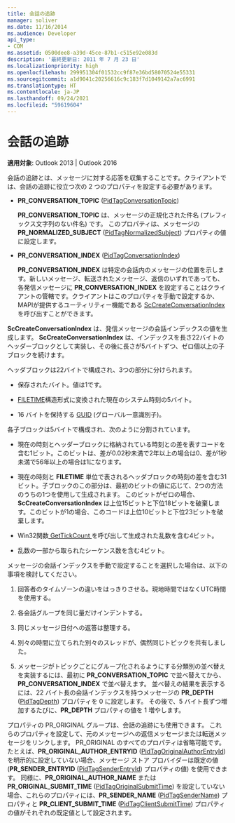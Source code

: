 ```yaml
---
title: 会話の追跡
manager: soliver
ms.date: 11/16/2014
ms.audience: Developer
api_type:
- COM
ms.assetid: 0500dee8-a39d-45ce-87b1-c515e92e083d
description: '最終更新日: 2011 年 7 月 23 日'
ms.localizationpriority: high
ms.openlocfilehash: 299951304f01532cc9f87e36bd58070524e55331
ms.sourcegitcommit: a1d9041c20256616c9c183f7d1049142a7ac6991
ms.translationtype: HT
ms.contentlocale: ja-JP
ms.lasthandoff: 09/24/2021
ms.locfileid: "59619604"
---
```

# <a name="tracking-conversations"></a>会話の追跡

  
  
**適用対象**: Outlook 2013 | Outlook 2016 
  
会話の追跡とは、メッセージに対する応答を収集することです。クライアントでは、会話の追跡に役立つ次の 2 つのプロパティを設定する必要があります。
  
- **PR_CONVERSATION_TOPIC** ([PidTagConversationTopic](pidtagconversationtopic-canonical-property.md))
    
    **PR_CONVERSATION_TOPIC** は、メッセージの正規化された件名 (プレフィックス文字列のない件名) です。 このプロパティは、メッセージの **PR_NORMALIZED_SUBJECT** ([PidTagNormalizedSubject](pidtagnormalizedsubject-canonical-property.md)) プロパティの値に設定します。 
    
- **PR_CONVERSATION_INDEX** ([PidTagConversationIndex](pidtagconversationindex-canonical-property.md))
    
    **PR_CONVERSATION_INDEX** は特定の会話内のメッセージの位置を示します。新しいメッセージ、転送されたメッセージ、返信のいずれであっても、各発信メッセージに **PR_CONVERSATION_INDEX** を設定することはクライアントの管轄です。クライアントはこのプロパティを手動で設定するか、MAPIが提供するユーティリティー機能である [ ScCreateConversationIndex](sccreateconversationindex.md)を呼び出すことができます。 
    
 **ScCreateConversationIndex** は、発信メッセージの会話インデックスの値を生成します。 **ScCreateConversationIndex** は、インデックスを長さ22バイトのヘッダーブロックとして実装し、その後に長さが5バイトずつ、ゼロ個以上の子ブロックを続けます。 
  
ヘッダブロックは22バイトで構成され、3つの部分に分けられます。
  
- 保存されたバイト。値は1です。
    
- [FILETIME](filetime.md)構造形式に変換された現在のシステム時刻の5バイト。 
    
- 16 バイトを保持する [GUID](guid.md) (グローバル一意識別子)。
    
各子ブロックは5バイトで構成され、次のように分割されています。
  
- 現在の時刻とヘッダーブロックに格納されている時刻との差を表すコードを含む1ビット。このビットは、差が0.02秒未満で2年以上の場合は0、差が1秒未満で56年以上の場合は1になります。
    
- 現在の時刻と **FILETIME** 単位で表されるヘッダブロックの時刻の差を含む31ビット。子ブロックのこの部分は、最初のビットの値に応じて、2つの方法のうちの1つを使用して生成されます。 このビットがゼロの場合、**ScCreateConversationIndex** は上位15ビットと下位18ビットを破棄します。このビットが1の場合、このコードは上位10ビットと下位23ビットを破棄します。 
    
- Win32関数[ GetTickCount ](https://msdn.microsoft.com/library/ms724408%28VS.85%29.aspx)を呼び出して生成された乱数を含む4ビット。
    
- 乱数の一部から取られたシーケンス数を含む4ビット。
    
メッセージの会話インデックスを手動で設定することを選択した場合は、以下の事項を検討してください。
  
1. 回答者のタイムゾーンの違いをはっきりさせる。現地時間ではなくUTC時間を使用する。
    
2. 各会話グループを同じ量だけインデントする。
    
3. 同じメッセージ日付への返答は整理する。
    
4. 別々の時間に立てられた別々のスレッドが、偶然同じトピックを共有しました。 
    
5. メッセージがトピックごとにグループ化されるようにする分類別の並べ替えを実装するには、最初に **PR_CONVERSATION_TOPIC** で並べ替えてから、**PR_CONVERSATION_INDEX** で並べ替えます。 並べ替えの結果を表示するには、22 バイト長の会話インデックスを持つメッセージの **PR_DEPTH** ([PidTagDepth](pidtagdepth-canonical-property.md)) プロパティを 0 に設定します。 その後で、5 バイト長ずつ増加するたびに、**PR_DEPTH** プロパティの値を 1 増やします。 
    
プロパティの PR_ORIGINAL グループは、会話の追跡にも使用できます。 これらのプロパティを設定して、元のメッセージへの返信メッセージまたは転送メッセージをリンクします。 PR_ORIGINAL のすべてのプロパティは省略可能です。 たとえば、**PR_ORIGINAL_AUTHOR_ENTRYID** ([PidTagOriginalAuthorEntryId](pidtagoriginalauthorentryid-canonical-property.md)) を明示的に設定していない場合、メッセージ ストア プロバイダーは既定の値 (**PR_SENDER_ENTRYID** ([PidTagSenderEntryId](pidtagsenderentryid-canonical-property.md)) プロパティの値) を使用できます。 同様に、**PR_ORIGINAL_AUTHOR_NAME** または **PR_ORIGINAL_SUBMIT_TIME** ([PidTagOriginalSubmitTime](pidtagoriginalsubmittime-canonical-property.md)) を設定していない場合、これらのプロパティには、**PR_SENDER_NAME** ([PidTagSenderName](pidtagsendername-canonical-property.md)) プロパティと **PR_CLIENT_SUBMIT_TIME** ([PidTagClientSubmitTime](pidtagclientsubmittime-canonical-property.md)) プロパティの値がそれぞれの既定値として設定されます。 
  

